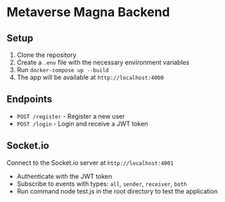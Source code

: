 # Metaverse Magna Backend

## Setup

1. Clone the repository
2. Create a `.env` file with the necessary environment variables
3. Run `docker-compose up --build`
4. The app will be available at `http://localhost:4000`

## Endpoints

- `POST /register` - Register a new user
- `POST /login` - Login and receive a JWT token

## Socket.io

Connect to the Socket.io server at `http://localhost:4001`

- Authenticate with the JWT token
- Subscribe to events with types: `all`, `sender`, `receiver`, `both`
- Run command node test.js in the root directory to test the application
